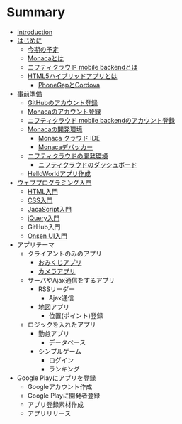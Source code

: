 # Summary

* [Introduction](README.md)
* [はじめに](preface.md)
   * [今期の予定](about_term_koriyamadojo_2016.md)
   * [Monacaとは](about_monaca.md)
   * [ニフティクラウド mobile backendとは](about_ncmb.md)
   * [HTML5ハイブリッドアプリとは](abount_html5_hybrid_app.md)
       * [PhoneGapとCordova](abount_phonegap_cordova.md)
* [事前準備](prep.md)
   * [GitHubのアカウント登録](prep_github.md)
   * [Monacaのアカウント登録](prep_monaca.md)
   * [ニフティクラウド mobile backendのアカウント登録](prep_nifty.md)
   * [Monacaの開発環境](dev_environment.md)
       * [Monaca クラウド IDE](dev_monaca.md)
       * [Monacaデバッカー](dev_debugger.md)
   * [ニフティクラウドの開発環境](dev_nifty.md)
       * [ニフティクラウドのダッシュボード](dev_nifty_dashboard.md)
   * [HelloWorldアプリ作成](dev_sample.md)
* [ウェブプログラミング入門](prep_programming.md)
   * [HTML入門](intro_html.md)
   * [CSS入門](cssru_men.md)
   * [JacaScript入門](js.md)
   * [jQuery入門](jq.md)
   * GitHub入門
   * [Onsen UI入門](onsenui.md)
* アプリテーマ
   * クライアントのみのアプリ
       * [おみくじアプリ](app_omikuji.md)
       * [カメラアプリ](app_camera.md)
   * サーバやAjax通信をするアプリ
       * RSSリーダー
           * Ajax通信
       * 地図アプリ
           * 位置(ポイント)登録
   * ロジックを入れたアプリ
       * 勤怠アプリ
           * データベース
       * シンプルゲーム
           * ログイン
           * ランキング
* Google Playにアプリを登録
   * Googleアカウント作成
   * Google Playに開発者登録
   * アプリ登録素材作成
   * アプリリリース

